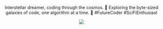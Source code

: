 <p align="center">
  Interstellar dreamer, coding through the cosmos. 🚀 Exploring the byte-sized galaxies of code, one algorithm at a time. 🌌 #FutureCoder #SciFiEnthusiast
</p>

<!--
### Skills

[![My Skills](https://skillicons.dev/icons?i=js,html,css,androidstudio,c,cs,discord,figma,git,github,ai,java,kotlin,linkedin,mysql,nodejs,ps,php,postman,pr,py,react,stackoverflow,twitter,visualstudio,vscode,wordpress&perline=15)](https://skillicons.dev)
-->

<p align="center">
   <a href="https://skillicons.dev">
    <img src="https://skillicons.dev/icons?i=js,html,css,androidstudio,c,cs,discord,figma,git,github,ai,java,kotlin,Linkedin,mysql,nodejs,ps,php,postman,pr,py,react,stackoverflow,twitter,visualstudio,vscode,wordpress" />
</p>
